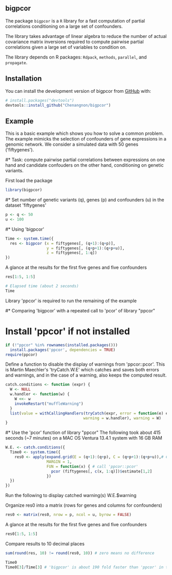 
## bigpcor
The package `bigpcor` is a `R` library for a fast computation of partial correlations conditioning on a large set of confounders.

The library takes advantage of linear algebra to reduce the number of actual covariance matrix inversions required to compute pairwise partial correlations given a large set of variables to condition on.

The library depends on R packages: `Rdpack`, `methods`, `parallel`, and `propagate`.

## Installation

You can install the development version of bigpcor from
[GitHub](https://github.com/) with:

``` r
# install.packages("devtools")
devtools::install_github("Chenangnon/bigpcor")
```

## Example

This is a basic example which shows you how to solve a common problem.
The example mimicks the selection of confounders of gene expressions in a genomic network. We consider a simulated data with 50 genes ('fiftygenes').

#* Task: compute pairwise partial correlations between expressions on one hand and candidate confouders on the other hand, conditioning on genetic variants.

First load the package
``` r
library(bigpcor)
```

#* Set number of genetic variants (q), genes (p) and confounders (u) in the dataset 'fiftygenes'

``` r
p <- q <- 50
u <- 100
```

#* Using 'bigpcor'
```r
Time <- system.time({
  res <- bigpcor (x = fiftygenes[, (q+1):(q+p)],
                  y = fiftygenes[, (q+p+1):(q+p+u)],
                  z = fiftygenes[, 1:q])
})
```

A glance at the results for the first five genes and five confounders
```r
res[1:5, 1:5]

# Elapsed time (about 2 seconds)
Time
```

Library 'ppcor' is required to run the remaining of the example


#* Comparing 'bigpcor' with a repeated call to 'pcor' of library "ppcor"
# Install 'ppcor' if not installed
```r
if (!"ppcor" %in% rownames(installed.packages()))
  install.packages('ppcor', dependencies = TRUE)
require(ppcor)
```

Define a function to disable the display of warnings from 'ppcor::pcor'. This is Martin Maechler's 'tryCatch.W.E' which catches and saves both errors and warnings, and in the case of a warning, also keeps the computed result.
```r
catch.conditions <- function (expr) {
  W <- NULL
  w.handler <- function(w) {
    W <<- w
    invokeRestart("muffleWarning")
  }
  list(value = withCallingHandlers(tryCatch(expr, error = function(e) e),
                                  warning = w.handler), warning = W)
}
```

#* Use the 'pcor' function of library "ppcor"
The following took about 415 seconds (~7 minutes) on a MAC OS Ventura 13.4.1 system with 16 GB RAM
```r
W.E. <- catch.conditions({
  Time0 <- system.time({
    res0 <- apply(expand.grid(E = (q+1):(q+p), C = (q+p+1):(q+p+u)),# Combinations of E and C
                  MARGIN = 1,
                  FUN = function(x) { # call 'ppcor::pcor'
                    pcor (fiftygenes[, c(x, 1:q)])$estimate[1,2]
                  })
  })
})
```

Run the following to display catched warning(s)
W.E.$warning

Organize res0 into a matrix (rows for genes and columns for confounders)
```r
res0 <- matrix(res0, nrow = p, ncol = u, byrow = FALSE)
```

A glance at the results for the first five genes and five confounders
```r
res0[1:5, 1:5]
```

Compare results to 10 decimal places
```r
sum(round(res, 10) != round(res0, 10)) # zero means no difference
```

```r
Time0
Time0[3]/Time[3] # 'bigpcor' is about 190 fold faster than 'ppcor' in this example
```
